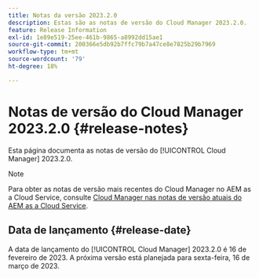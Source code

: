 ```yaml
---
title: Notas da versão 2023.2.0
description: Estas são as notas de versão do Cloud Manager 2023.2.0.
feature: Release Information
exl-id: 1e89e519-25ee-461b-9865-a8992dd15ae1
source-git-commit: 200366e5db92b7ffc79b7a47ce8e7825b29b7969
workflow-type: tm+mt
source-wordcount: '79'
ht-degree: 18%

---
```


# Notas de versão do Cloud Manager 2023.2.0 {#release-notes}

Esta página documenta as notas de versão do [!UICONTROL Cloud Manager] 2023.2.0.

>[!NOTE]
>
>Para obter as notas de versão mais recentes do Cloud Manager no AEM as a Cloud Service, consulte [Cloud Manager nas notas de versão atuais do AEM as a Cloud Service](https://experienceleague.adobe.com/docs/experience-manager-cloud-service/content/implementing/using-cloud-manager/release-notes-cloud-manager/release-notes-cm-current.html?lang=pt-BR).

## Data de lançamento {#release-date}

A data de lançamento do [!UICONTROL Cloud Manager] 2023.2.0 é 16 de fevereiro de 2023. A próxima versão está planejada para sexta-feira, 16 de março de 2023.
